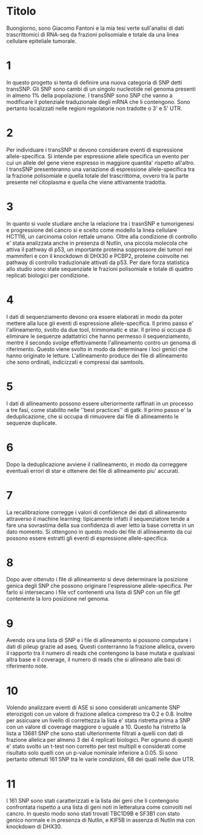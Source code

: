 

# Titolo
Buongiorno, sono Giacomo Fantoni e la mia tesi verte sull'analisi di dati trascrittomici di RNA-seq da frazioni polisomiale e totale da una linea cellulare epiteliale tumorale.

# 1
In questo progetto si tenta di definire una nuova categoria di SNP detti transSNP.
Gli SNP sono cambi di un singolo nucleotide nel genoma presenti in almeno 1% della popolazione.
I transSNP sono SNP che vanno a modificare il potenziale traduzionale degli mRNA che li contengono.
Sono pertanto localizzati nelle regioni regolatorie non tradotte o 3' e 5' UTR.

# 2
Per individuare i transSNP si devono considerare eventi di espressione allele-specifica.
Si intende per espressione allele specifica un evento per cui un allele del gene viene espresso in maggiore quantita' rispetto all'altro.
I transSNP presenteranno una variazione di espressione allele-specifica tra la frazione polisomiale e quella totale del trascrittoma, ovvero tra la parte presente nel citoplasma e quella che viene attivamente tradotta.

# 3
In quanto si vuole studiare anche la relazione tra i trasnSNP e tumorigenesi e progressione del cancro si e scelto come modello la linea cellulare HCT116, un carcinoma colon rettale umano.
Oltre alla condizione di controllo e' stata analizzata anche in presenza di Nutlin, una piccola molecola che attiva il pathway di p53, un importante proteina soppressore dei tumori nei mammiferi e con il knockdown di DHX30 e PCBP2, proteine coinvolte nei pathway di controllo traduzionale attivati da p53.
Per dare forza statistica allo studio sono state sequenziate le frazioni polisomiale e totale di quattro replicati biologici per condizione.

# 4
I dati di sequenziamento devono ora essere elaborati in modo da poter mettere alla luce gli eventi di espressione allele-specifica.
Il primo passo e' l'allineamento, svolto da due tool, trimmomatic e star.
Il primo si occupa di eliminare le sequenze adattatrici che hanno permesso il sequenziamento, mentre il secondo svolge effettivamente l'allineamento contro un genoma di riferimento.
Questo viene svolto in modo da determinare i loci genici che hanno originato le letture.
L'allineamento produce dei file di allineamento che sono ordinati, indicizzati e compressi dai samtools.

# 5
I dati di allineamento possono essere ulteriormente raffinati in un processo a tre fasi, come stabilito nelle ''best practices'' di gatk.
Il primo passo e' la deduplicazione, che si occupa di rimuovere dai file di allineamento le sequenze duplicate.

# 6
Dopo la deduplicazione avviene il riallineamento, in modo da correggere eventuali errori di star e ottenere dei file di allineamento piu' accurati.

# 7
La recalibrazione corregge i valori di confidence dei dati di allineamento attraverso il machine learning: tipicamente infatti il sequenziatore tende a fare una sovrastima della sua confidenza di aver letto la base corretta in un dato momento.
Si ottengono in questo modo dei file di allineamento da cui possono essere estratti gli eventi di espressione allele-specifica.

# 8
Dopo aver ottenuto i file di allineamento si deve determinare la posizione genica degli SNP che possono originare l'espressione allele-specifica.
Per farlo si intersecano i file vcf contenenti una lista di SNP con un file gtf contenente la loro posizione nel genoma.

# 9
Avendo ora una lista di SNP e i file di allineamento si possono computare i dati di pileup grazie ad aseq.
Questi conterranno la frazione allelica, ovvero il rapporto tra il numero di reads che contengono la base mutata e qualsiasi altra base e il coverage, il numero di reads che si allineano alle basi di riferimento note.

# 10
Volendo analizzare eventi di ASE si sono considerati unicamente SNP eterozigoti con un valore di frazione allelica compreso tra 0.2 e 0.8.
Inoltre per assicuare un livello di correttezza la lista e' stata ristretta prima a SNP con un valore di coverage maggiore o uguale a 10.
Questo ha ristretto la lista a 13681 SNP che sono stati ulteriormente filtrati a quelli con dati di frazione allelica per almeno 3 dei 4 replicati biologici.
Per ognuno di questi e' stato svolto un t-test non corretto per test multipli e considerati come risultato solo quelli con un p-value nominale inferiore a 0.05.
Si sono pertanto ottenuti 161 SNP tra le varie condizioni, 68 dei quali nelle due UTR.

# 11
I 161 SNP sono stati caratterizzati e la lista dei geni che li contengono confrontata rispetto a una lista di geni noti in letteratura come coinvolti nel cancro.
In questo modo sono stati trovati TBC1D9B e SF3B1 con stato genico normale e in presenza di Nutlin, e KIF5B in assenza di Nutlin ma con knockdown di DHX30.
